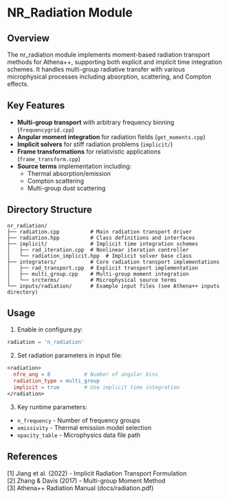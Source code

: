 # NR_Radiation Module

## Overview
The nr_radiation module implements moment-based radiation transport methods for Athena++, supporting both explicit and implicit time integration schemes. It handles multi-group radiative transfer with various microphysical processes including absorption, scattering, and Compton effects.

## Key Features
- **Multi-group transport** with arbitrary frequency binning (`frequencygrid.cpp`)
- **Angular moment integration** for radiation fields (`get_moments.cpp`)
- **Implicit solvers** for stiff radiation problems (`implicit/`)
- **Frame transformations** for relativistic applications (`frame_transform.cpp`)
- **Source terms** implementation including:
  - Thermal absorption/emission
  - Compton scattering
  - Multi-group dust scattering

## Directory Structure
```
nr_radiation/
├── radiation.cpp          # Main radiation transport driver
├── radiation.hpp          # Class definitions and interfaces
├── implicit/              # Implicit time integration schemes
│   ├── rad_iteration.cpp  # Nonlinear iteration controller
│   └── radiation_implicit.hpp  # Implicit solver base class
├── integrators/           # Core radiation transport implementations
│   ├── rad_transport.cpp  # Explicit transport implementation
│   ├── multi_group.cpp    # Multi-group moment integration
│   └── srcterms/          # Microphysical source terms
└── inputs/radiation/      # Example input files (see Athena++ inputs directory)
```

## Usage
1. Enable in configure.py:
```python
radiation = 'n_radiation'
```

2. Set radiation parameters in input file:
```makefile
<radiation>
  nfre_ang = 8           # Number of angular bins
  radiation_type = multi_group
  implicit = true        # Use implicit time integration
</radiation>
```

3. Key runtime parameters:
- `n_frequency` - Number of frequency groups
- `emissivity` - Thermal emission model selection
- `opacity_table` - Microphysics data file path

## References
[1] Jiang et al. (2022) - Implicit Radiation Transport Formulation  
[2] Zhang & Davis (2017) - Multi-group Moment Method  
[3] Athena++ Radiation Manual (docs/radiation.pdf)
